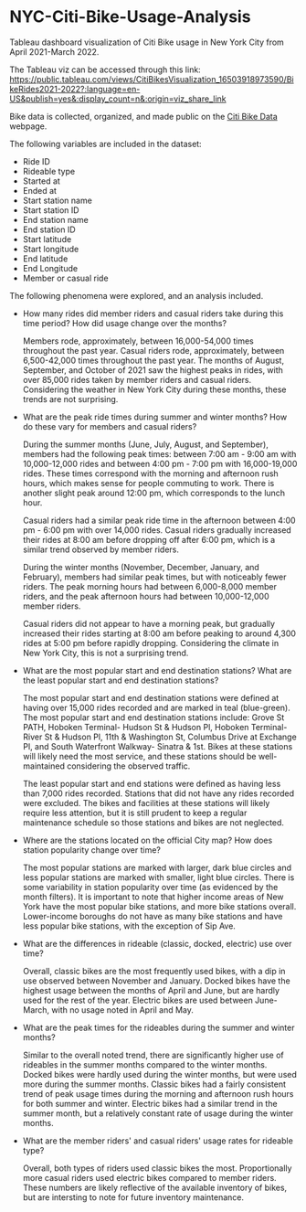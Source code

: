# NYC-Citi-Bike-Usage-Analysis
Tableau dashboard visualization of Citi Bike usage in New York City from April 2021-March 2022.

The Tableau viz can be accessed through this link: https://public.tableau.com/views/CitiBikesVisualization_16503918973590/BikeRides2021-2022?:language=en-US&publish=yes&:display_count=n&:origin=viz_share_link 

Bike data is collected, organized, and made public on the [Citi Bike Data](https://www.citibikenyc.com/system-data) webpage.

The following variables are included in the dataset:

*    Ride ID
*    Rideable type
*    Started at
*    Ended at
*    Start station name
*    Start station ID
*    End station name
*    End station ID
*    Start latitude
*    Start longitude
*    End latitude
*    End Longitude
*    Member or casual ride

The following phenomena were explored, and an analysis included. 

*   How many rides did member riders and casual riders take during this time period? How did usage change over the months?

    Members rode, approximately, between 16,000-54,000 times throughout the past year. Casual riders rode, approximately, between 6,500-42,000 times throughout the past year. The months of August, September, and October of 2021 saw the highest peaks in rides, with over 85,000 rides taken by member riders and casual riders. Considering the weather in New York City during these months, these trends are not surprising.  

*   What are the peak ride times during summer and winter months? How do these vary for members and casual riders?

    During the summer months (June, July, August, and September), members had the following peak times: between 7:00 am - 9:00 am with 10,000-12,000 rides and between 4:00 pm - 7:00 pm with 16,000-19,000 rides. These times correspond with the morning and afternoon rush hours, which makes sense for people commuting to work. There is another slight peak around 12:00 pm, which corresponds to the lunch hour.

    Casual riders had a similar peak ride time in the afternoon between 4:00 pm - 6:00 pm with over 14,000 rides. Casual riders gradually increased their rides at 8:00 am before dropping off after 6:00 pm, which is a similar trend observed by member riders.

    During the winter months (November, December, January, and February), members had similar peak times, but with noticeably fewer riders. The peak morning hours had between 6,000-8,000 member riders, and the peak afternoon hours had between 10,000-12,000 member riders. 
    
    Casual riders did not appear to have a morning peak, but gradually increased their rides starting at 8:00 am before peaking to around 4,300 rides at 5:00 pm before rapidly dropping. Considering the climate in New York City, this is not a surprising trend.

*   What are the most popular start and end destination stations? What are the least popular start and end destination stations?

    The most popular start and end destination stations were defined at having over 15,000 rides recorded and are marked in teal (blue-green). The most popular start and end destination stations include: Grove St PATH, Hoboken Terminal- Hudson St & Hudson Pl, Hoboken Terminal- River St & Hudson Pl, 11th & Washington St, Columbus Drive at Exchange Pl, and South Waterfront Walkway- Sinatra & 1st. Bikes at these stations will likely need the most service, and these stations should be well-maintained considering the observed traffic.

    The least popular start and end stations were defined as having less than 7,000 rides recorded. Stations that did not have any rides recorded were excluded. The bikes and facilities at these stations will likely require less attention, but it is still prudent to keep a regular maintenance schedule so those stations and bikes are not neglected.

*   Where are the stations located on the official City map? How does station popularity change over time?

    The most popular stations are marked with larger, dark blue circles and less popular stations are marked with smaller, light blue circles. There is some variability in station popularity over time (as evidenced by the month filters). It is important to note that higher income areas of New York have the most popular bike stations, and more bike stations overall. Lower-income boroughs do not have as many bike stations and have less popular bike stations, with the exception of Sip Ave. 

*   What are the differences in rideable (classic, docked, electric) use over time?

    Overall, classic bikes are the most frequently used bikes, with a dip in use observed between November and January. Docked bikes have the highest usage between the months of April and June, but are hardly used for the rest of the year. Electric bikes are used between June-March, with no usage noted in April and May. 

*   What are the peak times for the rideables during the summer and winter months?

    Similar to the overall noted trend, there are significantly higher use of rideables in the summer months compared to the winter months. Docked bikes were hardly used during the winter months, but were used more during the summer months. Classic bikes had a fairly consistent trend of peak usage times during the morning and afternoon rush hours for both summer and winter. Electric bikes had a similar trend in the summer month, but a relatively constant rate of usage during the winter months.

*   What are the member riders' and casual riders' usage rates for rideable type?

    Overall, both types of riders used classic bikes the most. Proportionally more casual riders used electric bikes compared to member riders. These numbers are likely reflective of the available inventory of bikes, but are intersting to note for future inventory maintenance.






